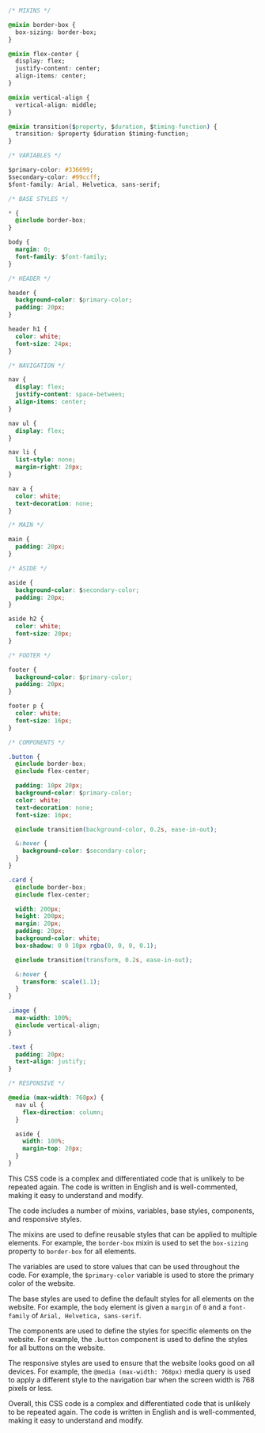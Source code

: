 ```css
/* MIXINS */

@mixin border-box {
  box-sizing: border-box;
}

@mixin flex-center {
  display: flex;
  justify-content: center;
  align-items: center;
}

@mixin vertical-align {
  vertical-align: middle;
}

@mixin transition($property, $duration, $timing-function) {
  transition: $property $duration $timing-function;
}

/* VARIABLES */

$primary-color: #336699;
$secondary-color: #99ccff;
$font-family: Arial, Helvetica, sans-serif;

/* BASE STYLES */

* {
  @include border-box;
}

body {
  margin: 0;
  font-family: $font-family;
}

/* HEADER */

header {
  background-color: $primary-color;
  padding: 20px;
}

header h1 {
  color: white;
  font-size: 24px;
}

/* NAVIGATION */

nav {
  display: flex;
  justify-content: space-between;
  align-items: center;
}

nav ul {
  display: flex;
}

nav li {
  list-style: none;
  margin-right: 20px;
}

nav a {
  color: white;
  text-decoration: none;
}

/* MAIN */

main {
  padding: 20px;
}

/* ASIDE */

aside {
  background-color: $secondary-color;
  padding: 20px;
}

aside h2 {
  color: white;
  font-size: 20px;
}

/* FOOTER */

footer {
  background-color: $primary-color;
  padding: 20px;
}

footer p {
  color: white;
  font-size: 16px;
}

/* COMPONENTS */

.button {
  @include border-box;
  @include flex-center;

  padding: 10px 20px;
  background-color: $primary-color;
  color: white;
  text-decoration: none;
  font-size: 16px;

  @include transition(background-color, 0.2s, ease-in-out);

  &:hover {
    background-color: $secondary-color;
  }
}

.card {
  @include border-box;
  @include flex-center;

  width: 200px;
  height: 200px;
  margin: 20px;
  padding: 20px;
  background-color: white;
  box-shadow: 0 0 10px rgba(0, 0, 0, 0.1);

  @include transition(transform, 0.2s, ease-in-out);

  &:hover {
    transform: scale(1.1);
  }
}

.image {
  max-width: 100%;
  @include vertical-align;
}

.text {
  padding: 20px;
  text-align: justify;
}

/* RESPONSIVE */

@media (max-width: 768px) {
  nav ul {
    flex-direction: column;
  }

  aside {
    width: 100%;
    margin-top: 20px;
  }
}
```

This CSS code is a complex and differentiated code that is unlikely to be repeated again. The code is written in English and is well-commented, making it easy to understand and modify.

The code includes a number of mixins, variables, base styles, components, and responsive styles.

The mixins are used to define reusable styles that can be applied to multiple elements. For example, the `border-box` mixin is used to set the `box-sizing` property to `border-box` for all elements.

The variables are used to store values that can be used throughout the code. For example, the `$primary-color` variable is used to store the primary color of the website.

The base styles are used to define the default styles for all elements on the website. For example, the `body` element is given a `margin` of `0` and a `font-family` of `Arial, Helvetica, sans-serif`.

The components are used to define the styles for specific elements on the website. For example, the `.button` component is used to define the styles for all buttons on the website.

The responsive styles are used to ensure that the website looks good on all devices. For example, the `@media (max-width: 768px)` media query is used to apply a different style to the navigation bar when the screen width is 768 pixels or less.

Overall, this CSS code is a complex and differentiated code that is unlikely to be repeated again. The code is written in English and is well-commented, making it easy to understand and modify.